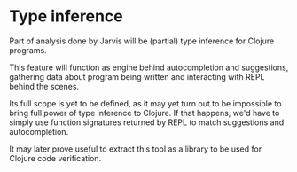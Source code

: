 # Type inference

Part of analysis done by Jarvis will be (partial) type inference for Clojure programs.

This feature will function as engine behind autocompletion and suggestions, gathering data about program being written and interacting with REPL behind the scenes.

Its full scope is yet to be defined, as it may yet turn out to be impossible to bring full power of type inference to Clojure. If that happens, we'd have to simply use function signatures returned by REPL to match suggestions and autocompletion.

It may later prove useful to extract this tool as a library to be used for Clojure code verification.
